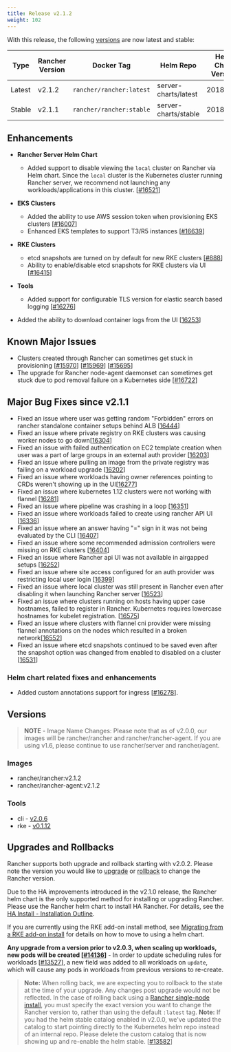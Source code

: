```yaml
---
title: Release v2.1.2
weight: 102
---
```


With this release, the following [versions](https://rancher.com/docs/rancher/v2.x/en/installation/server-tags/) are now latest and stable:

|Type | Rancher Version | Docker Tag |Helm Repo| Helm Chart Version |
|---|---|---|---|---|
| Latest | v2.1.2 | `rancher/rancher:latest` | server-charts/latest | 2018.11.1 |
| Stable | v2.1.1 | `rancher/rancher:stable` | server-charts/stable | 2018.10.2 |

## Enhancements

- **Rancher Server Helm Chart**
  - Added support to disable viewing the `local` cluster on Rancher via Helm chart. Since the `local` cluster is the Kubernetes cluster running Rancher server, we recommend not launching any workloads/applications in this cluster.  [[#16521](https://github.com/rancher/rancher/issues/16521)]

- **EKS Clusters**
  - Added the ability to use AWS session token when provisioning EKS clusters [[#16007](https://github.com/rancher/rancher/issues/16007)]
  - Enhanced EKS templates to support T3/R5 instances [[#16639](https://github.com/rancher/rancher/issues/16639)]

- **RKE Clusters**
  - etcd snapshots are turned on by default for new RKE clusters [[#888](https://github.com/rancher/rke/issues/888)]
  - Ability to enable/disable etcd snapshots for RKE clusters via UI [[#16415](https://github.com/rancher/rancher/issues/16415)]

- **Tools**
  - Added support for configurable TLS version for elastic search based logging [[#16276](https://github.com/rancher/rancher/issues/16276)]

- Added the ability to download container logs from the UI [[16253](https://github.com/rancher/rancher/issues/16253)]

## Known Major Issues

- Clusters created through Rancher can sometimes get stuck in provisioning [[#15970](https://github.com/rancher/rancher/issues/15970)] [[#15969](https://github.com/rancher/rancher/issues/15969)] [[#15695](https://github.com/rancher/rancher/issues/15695)]
- The upgrade for Rancher node-agent daemonset can sometimes get stuck due to pod removal failure on a Kubernetes side [[#16722](https://github.com/rancher/rancher/issues/16722)]

## Major Bug Fixes since v2.1.1

- Fixed an issue where user was getting random "Forbidden" errors on rancher standalone container setups behind ALB  [[16444](https://github.com/rancher/rancher/issues/16444)]
- Fixed an issue where private registry on RKE clusters was causing worker nodes to go down[[16304](https://github.com/rancher/rancher/issues/16304)]
- Fixed an issue with failed authentication on EC2 template creation when user was a part of large groups in an external auth provider  [[16203](https://github.com/rancher/rancher/issues/16203)]
- Fixed an issue where pulling an image from the private registry was failing on a workload upgrade [[16202](https://github.com/rancher/rancher/issues/16202)]
- Fixed an issue where workloads having owner references pointing to CRDs weren't showing up in the UI[[16277](https://github.com/rancher/rancher/issues/16277)]
- Fixed an issue where kubernetes 1.12 clusters were not working with flannel [[16281](https://github.com/rancher/rancher/issues/16281)]
- Fixed an issue where pipeline was crashing in a loop [[16351](https://github.com/rancher/rancher/issues/16351)]
- Fixed an issue where workloads failed to create using rancher API UI [[16336](https://github.com/rancher/rancher/issues/16336)]
- Fixed an issue where an answer having "=" sign in it was not being evaluated by the CLI [[16407](https://github.com/rancher/rancher/issues/16407)]
- Fixed an issue where some recommended admission controllers were missing on RKE clusters [[16404](https://github.com/rancher/rancher/issues/16404)]
- Fixed an issue where Rancher api UI was not available in airgapped setups [[16252](https://github.com/rancher/rancher/issues/16252)]
- Fixed an issue where site access configured for an auth provider was restricting local user login [[16399](https://github.com/rancher/rancher/issues/16399)]
- Fixed an issue where local cluster was still present in Rancher even after disabling it when launching Rancher server [[16523](https://github.com/rancher/rancher/issues/16523)]
- Fixed an issue where clusters running on hosts having upper case hostnames, failed to register in Rancher. Kubernetes requires lowercase hostnames for kubelet registration. [[16575](https://github.com/rancher/rancher/issues/16575)]
- Fixed an issue where clusters with flannel cni provider were missing flannel annotations on the nodes which resulted in a broken network[[16552](https://github.com/rancher/rancher/issues/16552)]
- Fixed an issue where etcd snapshots continued to be saved even after the snapshot option was changed from enabled to disabled on a cluster [[16531](https://github.com/rancher/rancher/issues/16531)]

### Helm chart related fixes and enhancements

- Added custom annotations support for ingress [[#16278](https://github.com/rancher/rancher/issues/16278)].

## Versions

> **NOTE** - Image Name Changes: Please note that as of v2.0.0, our images will be rancher/rancher and rancher/rancher-agent. If you are using v1.6, please continue to use rancher/server and rancher/agent.

### Images

- rancher/rancher:v2.1.2
- rancher/rancher-agent:v2.1.2

### Tools

- cli - [v2.0.6](https://github.com/rancher/cli/releases/tag/v2.0.6)
- rke - [v0.1.12](https://github.com/rancher/rke/releases/tag/v0.1.12)

## Upgrades and Rollbacks

Rancher supports both upgrade and rollback starting with v2.0.2.  Please note the version you would like to [upgrade](https://rancher.com/docs/rancher/v2.x/en/upgrades/) or [rollback](https://rancher.com/docs/rancher/v2.x/en/backups/rollbacks/) to change the Rancher version.

Due to the HA improvements introduced in the v2.1.0 release, the Rancher helm chart is the only supported method for installing or upgrading Rancher. Please use the Rancher helm chart to install HA Rancher. For details, see the [HA Install - Installation Outline](https://rancher.com/docs/rancher/v2.x/en/installation/ha/#installation-outline).

If you are currently using the RKE add-on install method, see [Migrating from a RKE add-on install](https://rancher.com/docs/rancher/v2.x/en/upgrades/upgrades/migrating-from-rke-add-on/) for details on how to move to using a helm chart.

**Any upgrade from a version prior to v2.0.3, when scaling up workloads, new pods will be created [[#14136](https://github.com/rancher/rancher/issues/14136)]** - In order to update scheduling rules for workloads [[#13527](https://github.com/rancher/rancher/issues/13527)], a new field was added to all workloads on `update`, which will cause any pods in workloads from previous versions to re-create.

> **Note:** When rolling back, we are expecting you to rollback to the state at the time of your upgrade. Any changes post upgrade would not be reflected. In the case of rolling back using a [Rancher single-node install](https://rancher.com/docs/rancher/v2.x/en/installation/single-node-install/), you must specify the exact version you want to change the Rancher version to, rather than using the default `:latest` tag.
> **Note:** If you had the helm stable catalog enabled in v2.0.0, we've updated the catalog to start pointing directly to the Kubernetes helm repo instead of an internal repo. Please delete the custom catalog that is now showing up and re-enable the helm stable. [[#13582](https://github.com/rancher/rancher/issues/13582)]
